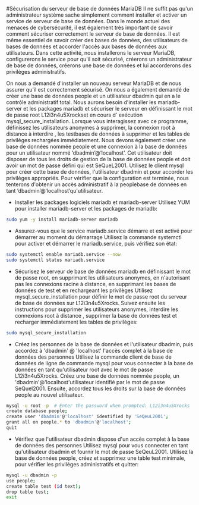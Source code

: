 #Sécurisation du serveur de base de données MariaDB
Il ne suffit pas qu'un administrateur système sache simplement comment installer et activer un service de serveur de base de données.
Dans le monde actuel des menaces de cybersécurité, il est également très important de savoir comment sécuriser correctement le serveur de base de données.
Il est même essentiel de savoir créer des bases de données, des utilisateurs de bases de données et accorder l'accès aux bases de données aux utilisateurs.
Dans cette activité, nous installerons le serveur MariaDB, configurerons le service pour qu'il soit sécurisé, créerons un administrateur de base de données, créerons une base de données et lui accorderons des privilèges administratifs.

On nous a demandé d'installer un nouveau serveur MariaDB et de nous assurer qu'il est correctement sécurisé.
On nous a également demandé de créer une base de données people et un utilisateur dbadmin qui en a le contrôle administratif total.
Nous aurons besoin d'installer les mariadb-server et les packages mariadb et sécuriser le serveur en définissant le mot de passe root L12i3n4u5Xrockset en cours d' exécution mysql_secure_installation.
Lorsque vous interagissez avec ce programme, définissez les utilisateurs anonymes à supprimer, la connexion root à distance à interdire , les testbases de données à supprimer et les tables de privilèges rechargées immédiatement.
Nous devons également créer une base de données nommée people et une connexion à la base de données pour un utilisateur nommé ’dbadmin’@‘localhost’.
Cet utilisateur doit disposer de tous les droits de gestion de la base de données people et doit avoir un mot de passe défini qui est SeQueL2001.
Utilisez le client mysql pour créer cette base de données, l'utilisateur dbadmin et pour accorder les privilèges appropriés.
Pour vérifier que la configuration est terminée, nous tenterons d'obtenir un accès administratif à la peoplebase de données en tant ’dbadmin’@‘localhost’qu'utilisateur.

- Installer les packages logiciels mariadb et mariadb-server
Utilisez YUM pour installer mariadb-server et les packages de mariadb:
```bash
sudo yum -y install mariadb-server mariadb
```

- Assurez-vous que le service mariadb.service démarre et est activé pour démarrer au moment du démarrage
Utilisez la commande systemctl pour activer et démarrer le mariadb.service, puis vérifiez son état:
```bash
sudo systemctl enable mariadb.service --now
sudo systemctl status mariadb.service
```

- Sécurisez le serveur de base de données mariadb en définissant le mot de passe root, en supprimant les utilisateurs anonymes, en n'autorisant pas les connexions racine à distance, en supprimant les bases de données de test et en rechargeant les privilèges
Utilisez mysql_secure_installation pour définir le mot de passe root du serveur de base de données sur L12i3n4u5Xrocks.
Suivez ensuite les instructions pour supprimer les utilisateurs anonymes, interdire les connexions root à distance , supprimer la base de données test et recharger immédiatement les tables de privilèges:
```bash
sudo mysql_secure_installation
```

- Créez les personnes de la base de données et l'utilisateur dbadmin, puis accordez à 'dbadmin' @ 'localhost' l'accès complet à la base de données des personnes
Utilisez la commande client de base de données de ligne de commande mysql pour vous connecter à la base de données en tant qu'utilisateur root avec le mot de passe L12i3n4u5Xrocks.
Créez une base de données nommée people, un 'dbadmin'@'localhost'utilisateur identifié par le mot de passe SeQuel2001.
Ensuite, accordez tous les droits sur la base de données people au nouvel utilisateur.
```bash
mysql -u root -p  # Enter the password when prompted: L12i3n4u5Xrocks
create database people;
create user 'dbadmin'@'localhost' identified by 'SeQeuL2001';
grant all on people.* to 'dbadmin'@'localhost';
quit
```

- Vérifiez que l'utilisateur dbadmin dispose d'un accès complet à la base de données des personnes
Utilisez mysql pour vous connecter en tant qu'utilisateur dbadmin et fournir le mot de passe SeQeuL2001.
Utilisez la base de données people, créez et supprimez une table test minimale, pour vérifier les privilèges administratifs et quitter:
```bash
mysql -u dbadmin -p
use people;
create table test (id text);
drop table test;
exit
```
